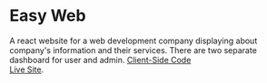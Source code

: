 # Easy Web

A react website for a web development company displaying about company's information and their services. There are two separate dashboard for user and admin. 
[Client-Side Code](https://github.com/Porgramming-Hero-web-course/complete-website-client-SMNAFI) \
[Live Site](https://easyweb1.web.app/).
